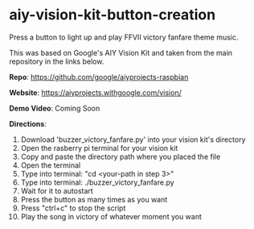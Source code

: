 # aiy-vision-kit-button-creation
Press a button to light up and play FFVII victory fanfare theme music.

This was based on Google's AIY Vision Kit and taken from the main repository in the links below.

**Repo**: https://github.com/google/aiyprojects-raspbian

**Website**: https://aiyprojects.withgoogle.com/vision/

**Demo Video**: Coming Soon

**Directions**:
1. Download 'buzzer_victory_fanfare.py' into your vision kit's directory
2. Open the rasberry pi terminal for your vision kit
3. Copy and paste the directory path where you placed the file
4. Open the terminal
5. Type into terminal: "cd <your-path in step 3>" 
6. Type into terminal: ./buzzer_victory_fanfare.py
7. Wait for it to autostart
8. Press the button as many times as you want
9. Press "ctrl+c" to stop the script
10. Play the song in victory of whatever moment you want

